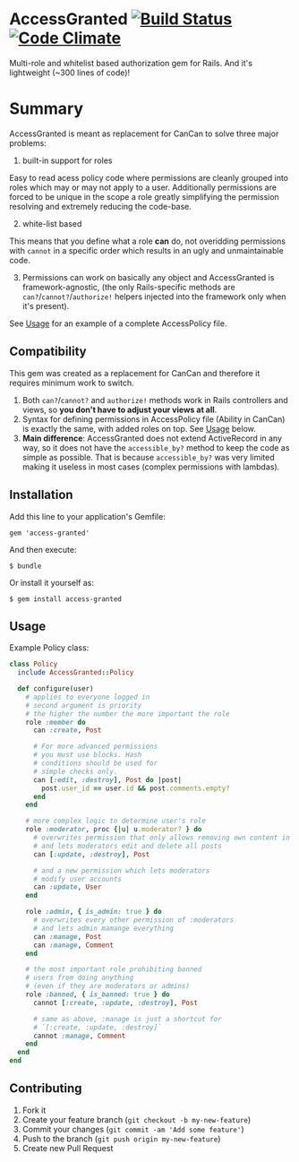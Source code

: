# AccessGranted [![Build Status](https://travis-ci.org/pokonski/access-granted.png?branch=master)](https://travis-ci.org/pokonski/access-granted) [![Code Climate](https://codeclimate.com/github/pokonski/access-granted.png)](https://codeclimate.com/github/pokonski/access-granted)

Multi-role and whitelist based authorization gem for Rails. And it's lightweight (~300 lines of code)!

# Summary

AccessGranted is meant as replacement for CanCan to solve three major problems:

1. built-in support for roles

  Easy to read acess policy code where permissions are cleanly grouped into roles which may or may not apply to a user.
  Additionally permissions are forced to be unique in the scope a role greatly simplifying the
  permission resolving and extremely reducing the code-base.

2. white-list based

  This means that you define what a role **can** do, 
  not overidding permissions with `cannot` in a specific order which results in an ugly and unmaintainable code.

3. Permissions can work on basically any object and AccessGranted is framework-agnostic,
   (the only Rails-specific methods are `can?`/`cannot?`/`authorize!` helpers injected 
   into the framework only when it's present).

See [Usage](#usage) for an example of a complete AccessPolicy file.

## Compatibility

This gem was created as a replacement for CanCan and therefore it requires minimum work to switch.

1. Both `can?`/`cannot?` and `authorize!` methods work in Rails controllers and views, so
   **you don't have to adjust your views at all**.
2. Syntax for defining permissions in AccessPolicy file (Ability in CanCan) is exactly the same, 
   with added roles on top. See [Usage](#usage) below.
3. **Main difference**: AccessGranted does not extend ActiveRecord in any way, so it does not have the `accessible_by?` 
   method to keep the code as simple as possible. 
   That is because `accessible_by?` was very limited making it useless in most cases (complex permissions with lambdas).

   
## Installation

Add this line to your application's Gemfile:

    gem 'access-granted'

And then execute:

    $ bundle

Or install it yourself as:

    $ gem install access-granted

## Usage

Example Policy class:

```ruby
class Policy
  include AccessGranted::Policy

  def configure(user)
    # applies to everyone logged in
    # second argument is priority
    # the higher the number the more important the role
    role :member do
      can :create, Post

      # For more advanced permissions
      # you must use blocks. Hash
      # conditions should be used for
      # simple checks only.
      can [:edit, :destroy], Post do |post|
        post.user_id == user.id && post.comments.empty?
      end
    end

    # more complex logic to determine user's role
    role :moderator, proc {|u| u.moderator? } do
      # overwrites permission that only allows removing own content in :member
      # and lets moderators edit and delete all posts
      can [:update, :destroy], Post

      # and a new permission which lets moderators
      # modify user accounts
      can :update, User
    end

    role :admin, { is_admin: true } do
      # overwrites every other permission of :moderators
      # and lets admin mamange everything
      can :manage, Post
      can :manage, Comment
    end

    # the most important role prohibiting banned
    # users from doing anything
    # (even if they are moderators or admins)
    role :banned, { is_banned: true } do
      cannot [:create, :update, :destroy], Post

      # same as above, :manage is just a shortcut for
      # `[:create, :update, :destroy]`
      cannot :manage, Comment
    end
  end
end
```

## Contributing

1. Fork it
2. Create your feature branch (`git checkout -b my-new-feature`)
3. Commit your changes (`git commit -am 'Add some feature'`)
4. Push to the branch (`git push origin my-new-feature`)
5. Create new Pull Request
